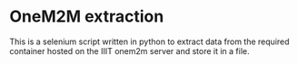# OneM2M extraction
This is a selenium script written in python to extract data from the required container hosted on the IIIT onem2m server and store it in a file.